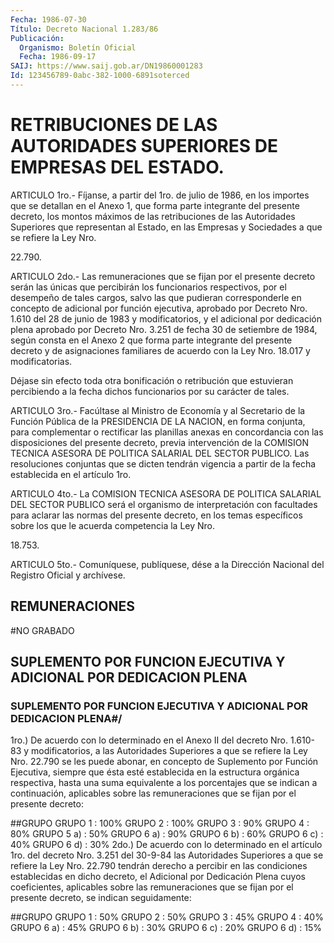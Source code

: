 ```yaml
---
Fecha: 1986-07-30
Título: Decreto Nacional 1.283/86
Publicación:
  Organismo: Boletín Oficial
  Fecha: 1986-09-17
SAIJ: https://www.saij.gob.ar/DN19860001283
Id: 123456789-0abc-382-1000-6891soterced
---
```

# RETRIBUCIONES DE LAS AUTORIDADES SUPERIORES DE EMPRESAS DEL ESTADO.

<a id="1"></a>
ARTICULO 1ro.- Fíjanse, a partir del 1ro. de julio de 1986, en los importes  que  se  detallan  en  el  Anexo  1,  que forma parte integrante  del  presente  decreto,  los  montos  máximos  de   las retribuciones  de  las  Autoridades  Superiores  que representan al Estado, en las Empresas y Sociedades a que se refiere  la  Ley Nro.

22.790.

<a id="2"></a>
ARTICULO 2do.- Las remuneraciones que se fijan por el presente decreto    serán    las  únicas  que  percibirán  los  funcionarios respectivos,  por el desempeño  de  tales  cargos,  salvo  las  que pudieran  corresponderle  en  concepto  de  adicional  por  función ejecutiva,  aprobado por Decreto Nro. 1.610 del 28 de junio de 1983 y modificatorios,  y el adicional por dedicación plena aprobado por Decreto Nro. 3.251 de  fecha  30 de setiembre de 1984, según consta en el Anexo 2 que forma parte integrante  del presente decreto y de asignaciones  familiares  de  acuerdo  con  la Ley  Nro.  18.017  y modificatorias.

Déjase  sin  efecto  toda  otra  bonificación  o  retribución  que estuvieran  percibiendo  a  la  fecha  dichos funcionarios  por  su carácter de tales.

<a id="3"></a>
ARTICULO  3ro.-  Facúltase  al  Ministro  de  Economía  y  al Secretario  de  la  Función Pública de la PRESIDENCIA DE LA NACION, en forma conjunta, para  complementar  o  rectificar  las planillas anexas en concordancia con las disposiciones del presente  decreto, previa  intervención  de  la  COMISION  TECNICA ASESORA DE POLITICA SALARIAL  DEL  SECTOR PUBLICO. Las resoluciones  conjuntas  que  se dicten tendrán vigencia  a  partir  de  la  fecha establecida en el artículo 1ro.

<a id="4"></a>
ARTICULO 4to.- La COMISION TECNICA ASESORA DE POLITICA SALARIAL DEL   SECTOR  PUBLICO  será  el  organismo  de  interpretación  con facultades  para  aclarar  las  normas del presente decreto, en los temas específicos sobre los que le  acuerda competencia la Ley Nro.

18.753.

<a id="5"></a>
ARTICULO  5to.-  Comuníquese,  publíquese, dése a la Dirección Nacional del Registro Oficial y archívese.

## REMUNERACIONES

<a id="1"></a>
#NO GRABADO

## SUPLEMENTO  POR  FUNCION EJECUTIVA Y ADICIONAL POR DEDICACION PLENA

### SUPLEMENTO POR FUNCION EJECUTIVA Y ADICIONAL  POR  DEDICACION  PLENA#/

<a id="1"></a>
1ro.) De acuerdo con lo determinado en el Anexo II del decreto Nro. 1.610-83  y modificatorios, a las Autoridades Superiores a que se refiere la Ley  Nro.  22.790 se les puede abonar, en concepto de Suplemento    por  Función  Ejecutiva,    siempre   que  ésta  esté establecida  en la estructura orgánica respectiva, hasta  una  suma equivalente a  los  porcentajes  que  se  indican  a  continuación, aplicables  sobre  las remuneraciones que se fijan por el  presente decreto:

##GRUPO GRUPO 1                   : 100% GRUPO 2                   : 100% GRUPO 3                   :  90% GRUPO 4                   :  80% GRUPO 5 a)                :  50% GRUPO 6 a)                :  90% GRUPO 6 b)                :  60% GRUPO 6 c)                :  40% GRUPO 6 d)                  :  30% 2do.)  De  acuerdo con lo  determinado  en  el  artículo  1ro.  del decreto Nro.  3.251 del 30-9-84 las Autoridades Superiores a que se refiere la Ley  Nro.  22.790  tendrán  derecho  a  percibir  en las condiciones   establecidas  en  dicho  decreto,  el  Adicional  por Dedicación  Plena    cuyos    coeficientes,  aplicables  sobre  las remuneraciones que se fijan por  el  presente  decreto,  se indican seguidamente:

##GRUPO GRUPO 1                   : 50% GRUPO 2                   : 50% GRUPO 3                   : 45% GRUPO 4                   : 40% GRUPO 6 a)                : 45% GRUPO 6 b)                : 30% GRUPO 6 c)                : 20% GRUPO 6 d)                : 15%